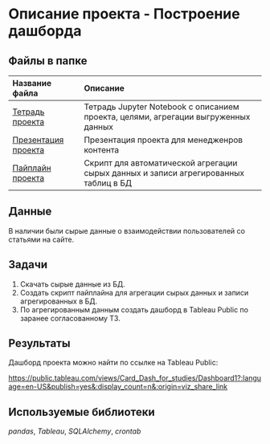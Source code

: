 # Описание проекта - Построение дашборда 

## Файлы в папке
| Название файла | Описание | 
| :---------------------- | :---------------------- |
| [Тетрадь проекта](build_dashboard.ipynb) | Тетрадь Jupyter Notebook с описанием проекта, целями, агрегации выгруженных данных |
| [Презентация проекта](dash_presentation.pdf) | Презентация проекта для менедженров контента |
| [Пайплайн проекта](pipeline_script.py) | Скрипт для автоматической агрегации сырых данных и записи агрегированных таблиц в БД |

## Данные

В наличии были сырые данные о взаимодействии пользователей со статьями на сайте.

## Задачи

1) Скачать сырые данные из БД.
2) Создать скрипт пайплайна для агрегации сырых данных и записи агрегированных в БД.
3) По агрегированным данным создать дашборд в Tableau Public по заранее согласованному ТЗ.

## Результаты
Дашборд проекта можно найти по ссылке на Tableau Public:

https://public.tableau.com/views/Card_Dash_for_studies/Dashboard1?:language=en-US&publish=yes&:display_count=n&:origin=viz_share_link

## Используемые библиотеки
*pandas*, *Tableau*, *SQLAlchemy*, *crontab*
